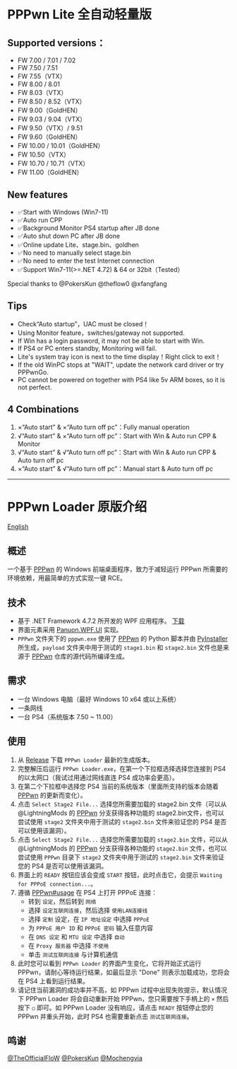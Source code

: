 # PPPwn Lite 全自动轻量版

## Supported versions：
- FW 7.00 / 7.01 / 7.02
- FW 7.50 / 7.51
- FW 7.55（VTX）
- FW 8.00 / 8.01
- FW 8.03（VTX）
- FW 8.50 / 8.52（VTX）
- FW 9.00（GoldHEN）
- FW 9.03 / 9.04（VTX）
- FW 9.50（VTX）/ 9.51
- FW 9.60（GoldHEN）
- FW 10.00 / 10.01（GoldHEN）
- FW 10.50（VTX）
- FW 10.70 / 10.71（VTX）
- FW 11.00（GoldHEN）

## New features
- ✅Start with Windows (Win7-11)
- ✅Auto run CPP
- ✅Background Monitor PS4 startup after JB done
- ✅Auto shut down PC after JB done
- ✅Online update Lite、stage.bin、goldhen
- ✅No need to manually select stage.bin
- ✅No need to enter the test Internet connection
- ✅Support Win7-11(>=.NET 4.72) & 64 or 32bit（Tested）

Special thanks to @PokersKun @theflow0 @xfangfang

## Tips
- Check“Auto startup”，UAC must be closed！
- Using Monitor feature，switches/gateway not supported.
- If Win has a login password, it may not be able to start with Win.
- If PS4 or PC enters standby, Monitoring will fail.
- Lite's system tray icon is next to the time display！Right click to exit！
- If the old WinPC stops at "WAIT", update the network card driver or try PPPwnGo.
- PC cannot be powered on together with PS4 like 5v ARM boxes, so it is not perfect.

## 4 Combinations
1. ×“Auto start” & ×“Auto turn off pc”：Fully manual operation
2. √“Auto start” & ×“Auto turn off pc”：Start with Win & Auto run CPP & Monitor
3. √“Auto start” & √“Auto turn off pc”：Start with Win & Auto run CPP & Auto turn off pc
4. ×“Auto start” & √“Auto turn off pc”：Manual start & Auto turn off pc

-----------------------------------------------------

# PPPwn Loader 原版介绍
[English](README.md)
## 概述
一个基于 [PPPwn](https://github.com/TheOfficialFloW/PPPwn) 的 Windows 前端桌面程序，致力于减轻运行 PPPwn 所需要的环境依赖，用最简单的方式实现一键 RCE。
## 技术
- 基于 .NET Framework 4.7.2 所开发的 WPF 应用程序。 [下载](https://go.microsoft.com/fwlink/?linkid=863265)
- 界面元素采用 [Panuon.WPF.UI](https://github.com/Panuon/Panuon.WPF.UI) 实现。
- `PPPwn` 文件夹下的 `pppwn.exe` 使用了 [PPPwn](https://github.com/TheOfficialFloW/PPPwn) 的 Python 脚本并由 [PyInstaller](https://pyinstaller.org) 所生成，`payload` 文件夹中用于测试的 `stage1.bin` 和 `stage2.bin` 文件也是来源于 [PPPwn](https://github.com/TheOfficialFloW/PPPwn) 仓库的源代码所编译生成。
## 需求
- 一台 Windows 电脑（最好 Windows 10 x64 或以上系统）
- 一条网线
- 一台 PS4（系统版本 7.50 ~ 11.00）
## 使用
1. 从 [Release](https://github.com/PokersKun/PPPwn-Loader/releases) 下载 `PPPwn Loader` 最新的生成版本。
2. 完整解压后运行 `PPPwn Loader.exe`，在第一个下拉框选择选择您连接到 PS4 的以太网口（我试过用通过网线直连 PS4 成功率会更高）。
3. 在第二个下拉框中选择您 PS4 当前的系统版本（里面所支持的版本会随着 [PPPwn](https://github.com/TheOfficialFloW/PPPwn) 的更新而变化）。
4. 点击 `Select Stage2 File...` 选择您所需要加载的 stage2.bin 文件（可以从 @LightningMods
 的 [PPPwn](https://github.com/LightningMods/PPPwn/releases) 分支获得各种功能的 stage2.bin文件，也可以尝试使用 `stage2` 文件夹中用于测试的 `stage2.bin` 文件来验证您的 PS4 是否可以使用该漏洞）。
4. 点击 `Select Stage2 File...` 选择您所需要加载的 `stage2.bin` 文件，可以从 @LightningMods 的 [PPPwn](https://github.com/LightningMods/PPPwn/releases) 分支获得各种功能的 `stage2.bin` 文件，也可以尝试使用 `PPPwn` 目录下 `stage2` 文件夹中用于测试的 `stage2.bin` 文件来验证您的 PS4 是否可以使用该漏洞。
5. 界面上的 `READY` 按钮应该会变成 `START` 按钮，此时点击它，会提示 `Waiting for PPPoE connection...`。
6. 遵循 [PPPwn#usage](https://github.com/TheOfficialFloW/PPPwn?tab=readme-ov-file#usage) 在 PS4 上打开 PPPoE 连接：
    - 转到 `设定`，然后转到 `网络`
    - 选择 `设定互联网连接`，然后选择 `使用LAN连接线`
    - 选择 `定制` 设定，在 `IP 地址设定` 中选择 `PPPoE`
    - 为 `PPPoE 用户 ID` 和 `PPPoE 密码` 输入任意内容
    - 在 `DNS 设定` 和 `MTU 设定` 中选择 `自动`
    - 在 `Proxy 服务器` 中选择 `不使用`
    - 单击 `测试互联网连接` 与计算机通信
7. 此时您可以看到 `PPPwn Loader` 的界面产生变化，它将开始正式运行 PPPwn，请耐心等待运行结果，如最后显示 "Done" 则表示加载成功，您将会在 PS4 上看到运行结果。
8. 请记住当前漏洞的成功率并不高，如 PPPwn 过程中出现失败提示，默认情况下 PPPwn Loader 将会自动重新开始 PPPwn，您只需要按下手柄上的 `×` 然后按下 `○` 即可。如 PPPwn Loader 没有响应，请点击 `READY` 按钮停止您的 PPPwn 并重头开始，此时 PS4 也需要重新点击 `测试互联网连接`。
## 鸣谢
[@TheOfficialFloW](https://github.com/TheOfficialFloW)
[@PokersKun](https://github.com/PokersKun/PPPwn-Loader)
[@Mochengvia](https://github.com/Mochengvia)